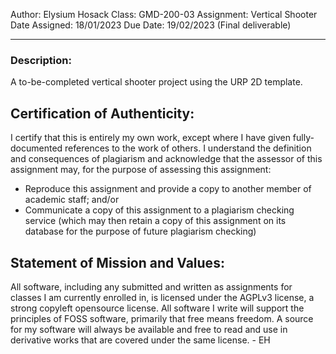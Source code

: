 Author:         Elysium Hosack
Class:          GMD-200-03
Assignment:     Vertical Shooter
Date Assigned:  18/01/2023
Due Date:       19/02/2023 (Final deliverable)

----
### Description:
A to-be-completed vertical shooter project using the URP 2D template.

## Certification of Authenticity:        

I certify that this is entirely my own work, except where I have given fully-documented
references to the work of others. I understand the definition and consequences of
plagiarism and acknowledge that the assessor of this assignment may, for the purpose
of assessing this assignment:

   -    Reproduce this assignment and provide a copy to another member of academic
	    staff; and/or
   -	Communicate a copy of this assignment to a plagiarism checking service
	    (which may then retain a copy of this assignment on its database for the
	    purpose of future plagiarism checking)
 
## Statement of Mission and Values:
 
All software, including any submitted and written as assignments for classes I am
currently enrolled in, is licensed under the AGPLv3 license, a strong copyleft
opensource license. All software I write will support the principles of FOSS
software, primarily that free means freedom. A source for my software will always
be available and free to read and use in derivative works that are covered under
the same license. 
  \- EH
